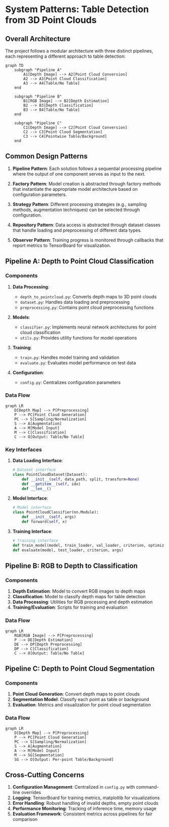 # System Patterns: Table Detection from 3D Point Clouds

## Overall Architecture

The project follows a modular architecture with three distinct pipelines, each representing a different approach to table detection:

```mermaid
graph TD
    subgraph "Pipeline A"
        A1[Depth Image] --> A2[Point Cloud Conversion]
        A2 --> A3[Point Cloud Classification]
        A3 --> A4[Table/No Table]
    end
    
    subgraph "Pipeline B"
        B1[RGB Image] --> B2[Depth Estimation]
        B2 --> B3[Depth Classification]
        B3 --> B4[Table/No Table]
    end
    
    subgraph "Pipeline C"
        C1[Depth Image] --> C2[Point Cloud Conversion]
        C2 --> C3[Point Cloud Segmentation]
        C3 --> C4[Pointwise Table/Background]
    end
```

## Common Design Patterns

1. **Pipeline Pattern**: Each solution follows a sequential processing pipeline where the output of one component serves as input to the next.

2. **Factory Pattern**: Model creation is abstracted through factory methods that instantiate the appropriate model architecture based on configuration parameters.

3. **Strategy Pattern**: Different processing strategies (e.g., sampling methods, augmentation techniques) can be selected through configuration.

4. **Repository Pattern**: Data access is abstracted through dataset classes that handle loading and preprocessing of different data types.

5. **Observer Pattern**: Training progress is monitored through callbacks that report metrics to TensorBoard for visualization.

## Pipeline A: Depth to Point Cloud Classification

### Components

1. **Data Processing**:
   - `depth_to_pointcloud.py`: Converts depth maps to 3D point clouds
   - `dataset.py`: Handles data loading and preprocessing
   - `preprocessing.py`: Contains point cloud preprocessing functions

2. **Models**:
   - `classifier.py`: Implements neural network architectures for point cloud classification
   - `utils.py`: Provides utility functions for model operations

3. **Training**:
   - `train.py`: Handles model training and validation
   - `evaluate.py`: Evaluates model performance on test data

4. **Configuration**:
   - `config.py`: Centralizes configuration parameters

### Data Flow

```mermaid
graph LR
    D[Depth Map] --> P[Preprocessing]
    P --> PC[Point Cloud Generation]
    PC --> S[Sampling/Normalization]
    S --> A[Augmentation]
    A --> M[Model Input]
    M --> C[Classification]
    C --> O[Output: Table/No Table]
```

### Key Interfaces

1. **Data Loading Interface**:
   ```python
   # Dataset interface
   class PointCloudDataset(Dataset):
       def __init__(self, data_path, split, transform=None)
       def __getitem__(self, idx)
       def __len__()
   ```

2. **Model Interface**:
   ```python
   # Model interface
   class PointCloudClassifier(nn.Module):
       def __init__(self, args)
       def forward(self, x)
   ```

3. **Training Interface**:
   ```python
   # Training interface
   def train_model(model, train_loader, val_loader, criterion, optimizer, scheduler, args)
   def evaluate(model, test_loader, criterion, args)
   ```

## Pipeline B: RGB to Depth to Classification

### Components

1. **Depth Estimation**: Model to convert RGB images to depth maps
2. **Classification**: Model to classify depth maps for table detection
3. **Data Processing**: Utilities for RGB processing and depth estimation
4. **Training/Evaluation**: Scripts for training and evaluation

### Data Flow

```mermaid
graph LR
    RGB[RGB Image] --> P[Preprocessing]
    P --> DE[Depth Estimation]
    DE --> DP[Depth Preprocessing]
    DP --> C[Classification]
    C --> O[Output: Table/No Table]
```

## Pipeline C: Depth to Point Cloud Segmentation

### Components

1. **Point Cloud Generation**: Convert depth maps to point clouds
2. **Segmentation Model**: Classify each point as table or background
3. **Evaluation**: Metrics and visualization for point cloud segmentation

### Data Flow

```mermaid
graph LR
    D[Depth Map] --> P[Preprocessing]
    P --> PC[Point Cloud Generation]
    PC --> S[Sampling/Normalization]
    S --> A[Augmentation]
    A --> M[Model Input]
    M --> SG[Segmentation]
    SG --> O[Output: Per-point Table/Background]
```

## Cross-Cutting Concerns

1. **Configuration Management**: Centralized in `config.py` with command-line overrides
2. **Logging**: TensorBoard for training metrics, matplotlib for visualizations
3. **Error Handling**: Robust handling of invalid depths, empty point clouds
4. **Performance Monitoring**: Tracking of inference time, memory usage
5. **Evaluation Framework**: Consistent metrics across pipelines for fair comparison
